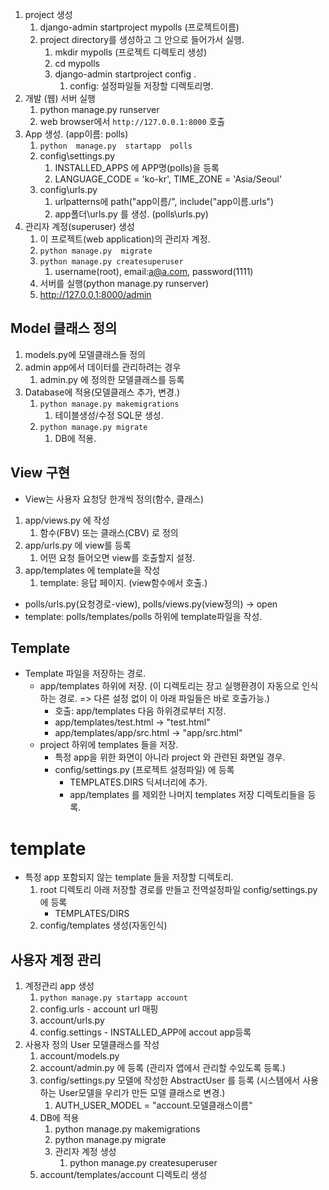 1. project 생성
   1. django-admin  startproject  mypolls  (프로젝트이름)
   2. project directory를 생성하고 그 안으로 들어가서 실행.
      1. mkdir mypolls   (프로젝트 디렉토리 생성)
      2. cd mypolls
      3. django-admin  startproject  config   . 
         1. config: 설정파일들 저장할 디렉토리명.
2. 개발 (웹) 서버 실행
   1. python manage.py runserver
   2. web browser에서 `http://127.0.0.1:8000`  호출
3. App 생성. (app이름: polls)
   1. `python  manage.py  startapp  polls`
   2. config\settings.py
      1. INSTALLED_APPS 에 APP명(polls)을 등록
      2. LANGUAGE_CODE = 'ko-kr', TIME_ZONE = 'Asia/Seoul'
   3. config\urls.py
      1. urlpatterns에 path("app이름/", include("app이름.urls")
      2. app폴더\urls.py 를 생성. (polls\urls.py)
4. 관리자 계정(superuser) 생성
   1. 이 프로젝트(web application)의 관리자 계정.
   2. `python manage.py  migrate`
   3. `python manage.py createsuperuser`
      1. username(root), email:a@a.com, password(1111)
   4. 서버를 실행(python manage.py runserver)
   5. http://127.0.0.1:8000/admin

## Model 클래스 정의
1. models.py에 모델클래스들 정의
2. admin app에서 데이터를 관리하려는 경우
   1. admin.py 에 정의한 모델클래스를 등록
3. Database에 적용(모델클래스 추가, 변경.)
   1. `python manage.py makemigrations` 
      1. 테이블생성/수정 SQL문 생성.
   2. `python manage.py migrate`
      1. DB에 적용.

## View 구현
- View는 사용자 요청당 한개씩 정의(함수, 클래스)
1. app/views.py 에 작성
   1. 함수(FBV) 또는 클래스(CBV) 로 정의
2. app/urls.py 에 view를 등록
   1. 어떤 요청 들어오면 view를 호출할지 설정.
3. app/templates 에 template을 작성
   1. template: 응답 페이지. (view함수에서 호출.)

- polls/urls.py(요청경로-view), polls/views.py(view정의) -> open
- template:  polls/templates/polls 하위에 template파일을 작성.

## Template
- Template 파일을 저장하는 경로.
  - app/templates  하위에 저장. (이 디렉토리는 장고 실행환경이 자동으로 인식하는 경로. => 다른 설정 없이 이 아래 파일들은 바로 호출가능.)
    - 호출: app/templates 다음 하위경로부터 지정.
    - app/templates/test.html -> "test.html"
    - app/templates/app/src.html -> "app/src.html"
  - project 하위에 templates 들을 저장.
    - 특정 app을 위한 화면이 아니라 project 와 관련된 화면일 경우.
    - config/settings.py (프로젝트 설정파일) 에 등록
      - TEMPLATES.DIRS 딕셔너리에 추가.
      - app/templates 를 제외한 나머지 templates 저장 디렉토리들을 등록.

# template
- 특정 app 포함되지 않는 template 들을 저장할 디렉토리.
  1. root 디렉토리 아래 저장할 경로를 만들고 전역설정파일 config/settings.py 에 등록
     -  TEMPLATES/DIRS
  2. config/templates 생성(자동인식) 


## 사용자 계정 관리

1. 계정관리 app 생성
   1. `python manage.py startapp account`
   2. config.urls - account url 매핑
   3. account/urls.py
   4. config.settings - INSTALLED_APP에  accout app등록
2. 사용자 정의 User 모델클래스를 작성
   1. account/models.py
   2. account/admin.py  에 등록 (관리자 앱에서 관리할 수있도록 등록.)
   3. config/settings.py 모델에 작성한 AbstractUser 를 등록 (시스템에서 사용하는 User모델을 우리가 만든 모델 클래스로 변경.)
      1. AUTH_USER_MODEL = "account.모델클래스이름"
   4. DB에 적용
      1. python manage.py makemigrations
      2. python manage.py migrate
      3. 관리자 계정 생성
         1. python manage.py createsuperuser
   5. account/templates/account 디렉토리 생성